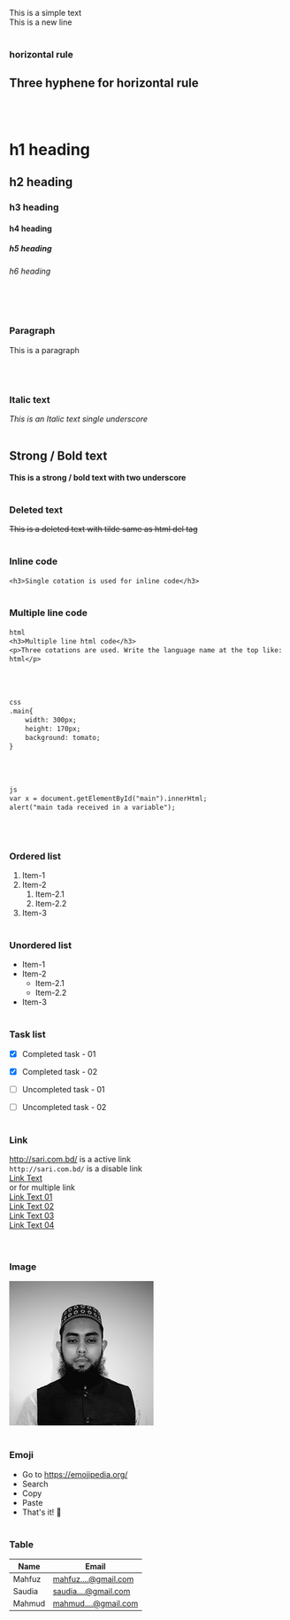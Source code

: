 <!-- markdown comment -->
<!-- Two space for new line -->
This is a simple text  
This is a new line
<br/><br/>

### horizontal rule
Three hyphene for horizontal rule  
---
<br/><br/>


# h1 heading
## h2 heading
### h3 heading
#### h4 heading
##### h5 heading
###### h6 heading
<br/><br/>


### Paragraph
<p> This is a paragraph </p>
<br/><br/>


### Italic text
_This is an Italic text single underscore_
<br/><br/>


## Strong / Bold text
__This is a strong / bold text with two underscore__
<br/><br/>

### Deleted text
~~This is a deleted text with tilde same as html del tag~~
<br/><br/>

### Inline code
` <h3>Single cotation is used for inline code</h3> `
<br/><br/>

### Multiple line code
```
html
<h3>Multiple line html code</h3>
<p>Three cotations are used. Write the language name at the top like: html</p>
```
<br/><br/>

```
css
.main{
    width: 300px;
    height: 170px;
    background: tomato;
}
```
<br/><br/>

```
js
var x = document.getElementById("main").innerHtml;
alert("main tada received in a variable");
```
<br/><br/>


### Ordered list
1. Item-1
2. Item-2
    1. Item-2.1
    2. Item-2.2
3. Item-3
<br/><br/>


### Unordered list
- Item-1
- Item-2
  - Item-2.1
  - Item-2.2
- Item-3
<br/><br/>


### Task list
- [x] Completed task - 01
- [x] Completed task - 02
- [ ] Uncompleted task - 01
- [ ] Uncompleted task - 02
<br/><br/>


### Link
http://sari.com.bd/ is a active link  
`http://sari.com.bd/` is a disable link  
[Link Text](http://sari.com.bd/)  
or for multiple link  
[Link Text 01][link_url_01]  
[Link Text 02][link_url_02]  
[Link Text 03][link_url_03]  
[Link Text 04][link_url_04]  
<br/><br/>


### Image
![Image Alt Text Here](me.jpg)
<br/><br/>

### Emoji
- Go to https://emojipedia.org/  
- Search
- Copy
- Paste
- That's it! 😬
<br/><br/>


### Table
|Name|Email|
|---|---|
|Mahfuz|mahfuz....@gmail.com|
|Saudia|saudia....@gmail.com|
|Mahmud|mahmud....@gmail.com|




<!-- All links url are listed below as key value pair. This part is not vissible -->
[link_url_01]: http://sari1.com.bd/
[link_url_02]: http://sari2.com.bd/
[link_url_03]: http://sari3.com.bd/
[link_url_04]: http://sari4.com.bd/
